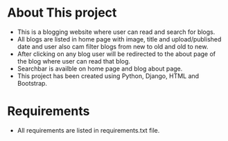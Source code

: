 # About This project
* This is a blogging website where user can read and search for blogs.
* All blogs are listed in home page with image, title and upload/published date and user also cam filter blogs from new to old and old to new.
* After clicking on any blog user will be redirected to the about page of the blog where user can read that blog.
* Searchbar is availble on home page and blog about page.
* This project has been created using Python, Django, HTML and Bootstrap.
  
# Requirements
* All requirements are listed in requirements.txt file.
